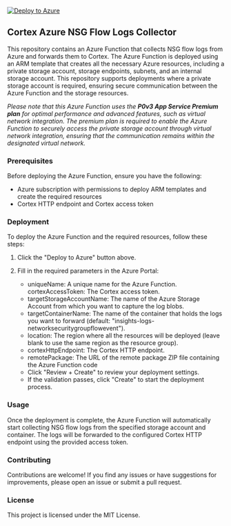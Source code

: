 [![Deploy to Azure](https://aka.ms/deploytoazurebutton)](https://portal.azure.com/#create/Microsoft.Template/uri/https%3A%2F%2Fraw.githubusercontent.com%2FPaloAltoNetworks%2Fcortex-azure-functions%2Fe5409c69b2bc278655a3b79dd1932700621ddd45%2Fnsg-flow-logs%2Farm_template%2Fprivate_storage.json)



## Cortex Azure NSG Flow Logs Collector
This repository contains an Azure Function that collects NSG flow logs from Azure and forwards them to Cortex. The Azure Function is deployed using an ARM template that creates all the necessary Azure resources, including a private storage account, storage endpoints, subnets, and an internal storage account. This repository supports deployments where a private storage account is required, ensuring secure communication between the Azure Function and the storage resources.

*Please note that this Azure Function uses the **P0v3 App Service Premium plan** for optimal performance and advanced features, such as virtual network integration. The premium plan is required to enable the Azure Function to securely access the private storage account through virtual network integration, ensuring that the communication remains within the designated virtual network.*

### Prerequisites
Before deploying the Azure Function, ensure you have the following:

- Azure subscription with permissions to deploy ARM templates and create the required resources
- Cortex HTTP endpoint and Cortex access token

### Deployment
To deploy the Azure Function and the required resources, follow these steps:

1. Click the "Deploy to Azure" button above.

2. Fill in the required parameters in the Azure Portal:

   * uniqueName: A unique name for the Azure Function.
   cortexAccessToken: The Cortex access token.
   * targetStorageAccountName: The name of the Azure Storage Account from which you want to capture the log blobs.
   * targetContainerName: The name of the container that holds the logs you want to forward (default: "insights-logs-networksecuritygroupflowevent").
   * location: The region where all the resources will be deployed (leave blank to use the same region as the resource group).
   * cortexHttpEndpoint: The Cortex HTTP endpoint.
   * remotePackage: The URL of the remote package ZIP file containing the Azure Function code
   * Click "Review + Create" to review your deployment settings.
   * If the validation passes, click "Create" to start the deployment process.

### Usage
Once the deployment is complete, the Azure Function will automatically start collecting NSG flow logs from the specified storage account and container. The logs will be forwarded to the configured Cortex HTTP endpoint using the provided access token.

### Contributing
Contributions are welcome! If you find any issues or have suggestions for improvements, please open an issue or submit a pull request.

### License
This project is licensed under the MIT License.
